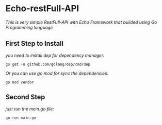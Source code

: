 # **Echo-restFull-API**

###### This is very simple RestFull-API with Echo Framework that builded using Go Programming language


## First Step to Install
  
  *you need to install dep for dependency manager:*
  ```
  go get -u github.com/golang/dep/cmd/dep
  
  ```
  *Or you can use go mod for sync the dependencies:*
  ```
  go mod vendor
  ```
## Second Step
  *just run the main.go file:*
  ```
  go run main.go
  ```
  

